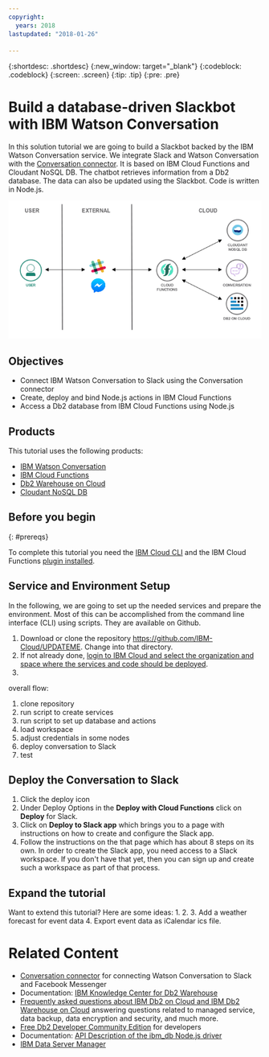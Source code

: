 ```yaml
---
copyright:
  years: 2018
lastupdated: "2018-01-26"

---
```


{:shortdesc: .shortdesc}
{:new_window: target="_blank"}
{:codeblock: .codeblock}
{:screen: .screen}
{:tip: .tip}
{:pre: .pre}

# Build a database-driven Slackbot with IBM Watson Conversation

In this solution tutorial we are going to build a Slackbot backed by the IBM Watson Conversation service. We integrate Slack and Watson Conversation with the [Conversation connector](https://github.com/watson-developer-cloud/conversation-connector/). It is based on IBM Cloud Functions and Cloudant NoSQL DB.
The chatbot retrieves information from a Db2 database. The data can also be updated using the Slackbot. Code is written in Node.js.

![](images/solution19/SlackbotArchitecture.png)

## Objectives

* Connect IBM Watson Conversation to Slack using the Conversation connector
* Create, deploy and bind Node.js actions in IBM Cloud Functions
* Access a Db2 database from IBM Cloud Functions using Node.js

## Products

This tutorial uses the following products:
   * [IBM Watson Conversation](https://console.bluemix.net/catalog/services/conversation)
   * [IBM Cloud Functions](https://console.bluemix.net/openwhisk/)
   * [Db2 Warehouse on Cloud](https://console.bluemix.net/catalog/services/db2-warehouse)
   * [Cloudant NoSQL DB](https://console.bluemix.net/catalog/services/cloudant-nosql-db)

## Before you begin
{: #prereqs}

To complete this tutorial you need the [IBM Cloud CLI](https://console.bluemix.net/docs/cli/index.html#overview) and the IBM Cloud Functions [plugin installed](https://console.bluemix.net/docs/cli/reference/bluemix_cli/extend_cli.html#plug-ins).

## Service and Environment Setup
In the following, we are going to set up the needed services and prepare the environment. Most of this can be accomplished from the command line interface (CLI) using scripts. They are available on Github.

1. Download or clone the repository https://github.com/IBM-Cloud/UPDATEME. Change into that directory.
2. If not already done, [login to IBM Cloud and select the organization and space where the services and code should be deployed](https://console.bluemix.net/docs/cli/reference/bluemix_cli/bx_cli.html#bluemix_login).
3. 


overall flow:
1. clone repository
2. run script to create services
3. run script to set up database and actions
4. load workspace
5. adjust credentials in some nodes
6. deploy conversation to Slack
7. test

## Deploy the Conversation to Slack

1. Click the deploy icon
2. Under Deploy Options in the **Deploy with Cloud Functions** click on **Deploy** for Slack.
3. Click on **Deploy to Slack app** which brings you to a page with instructions on how to create and configure the Slack app.
4. Follow the instructions on the that page which has about 8 steps on its own. In order to create the Slack app, you need access to a Slack workspace. If you don't have that yet, then you can sign up and create such a workspace as part of that process.


## Expand the tutorial
Want to extend this tutorial? Here are some ideas:
1.
2.
3. Add a weather forecast for event data
4. Export event data as iCalendar ics file.

# Related Content
* [Conversation connector](https://github.com/watson-developer-cloud/conversation-connector/) for connecting Watson Conversation to Slack and Facebook Messenger
* Documentation: [IBM Knowledge Center for Db2 Warehouse](https://www.ibm.com/support/knowledgecenter/en/SS6NHC/com.ibm.swg.im.dashdb.kc.doc/welcome.html)
* [Frequently asked questions about IBM Db2 on Cloud and IBM Db2 Warehouse on Cloud](https://www.ibm.com/support/knowledgecenter/SS6NHC/com.ibm.swg.im.dashdb.doc/managed_service.html) answering questions related to managed service, data backup, data encryption and security, and much more.
* [Free Db2 Developer Community Edition](https://www.ibm.com/us-en/marketplace/ibm-db2-direct-and-developer-editions) for developers
* Documentation: [API Description of the ibm_db Node.js driver](https://github.com/ibmdb/node-ibm_db)
* [IBM Data Server Manager](https://www.ibm.com/us-en/marketplace/data-server-manager)
